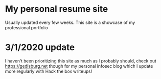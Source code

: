 # My personal resume site
Usually updated every few weeks.
This site is a showcase of my professional portfolio 

# 3/1/2020 update
I haven't been prioritizing this site as much as I probably should,
check out https://gedisburg.net though for my personal infosec blog which 
I update more regularly with Hack the box writeups! 